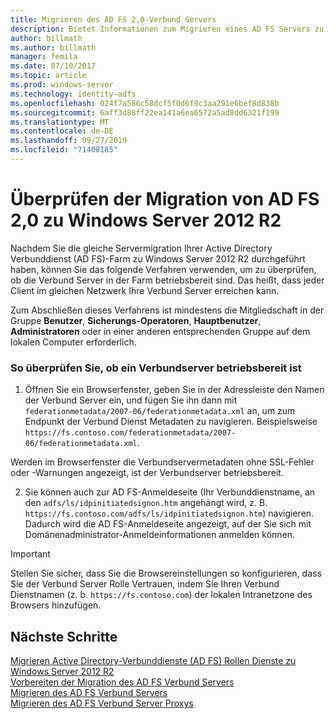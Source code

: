 ```yaml
---
title: Migrieren des AD FS 2,0-Verbund Servers
description: Bietet Informationen zum Migrieren eines AD FS Servers zu Windows Server 2012 R2.
author: billmath
ms.author: billmath
manager: femila
ms.date: 07/10/2017
ms.topic: article
ms.prod: windows-server
ms.technology: identity-adfs
ms.openlocfilehash: 024f7a586c58dcf5f0d6f9c3aa291e6bef8d838b
ms.sourcegitcommit: 6aff3d88ff22ea141a6ea6572a5ad8dd6321f199
ms.translationtype: MT
ms.contentlocale: de-DE
ms.lasthandoff: 09/27/2019
ms.locfileid: "71408185"
---
```

# <a name="verify-the-ad-fs-20-migration-to-windows-server-2012-r2"></a>Überprüfen der Migration von AD FS 2,0 zu Windows Server 2012 R2

Nachdem Sie die gleiche Servermigration Ihrer Active Directory Verbunddienst (AD FS)-Farm zu Windows Server 2012 R2 durchgeführt haben, können Sie das folgende Verfahren verwenden, um zu überprüfen, ob die Verbund Server in der Farm betriebsbereit sind. Das heißt, dass jeder Client im gleichen Netzwerk Ihre Verbund Server erreichen kann.  
  
Zum Abschließen dieses Verfahrens ist mindestens die Mitgliedschaft in der Gruppe **Benutzer**, **Sicherungs-Operatoren**, **Hauptbenutzer**, **Administratoren** oder in einer anderen entsprechenden Gruppe auf dem lokalen Computer erforderlich.
  
### <a name="to-verify-that-a-federation-server-is-operational"></a>So überprüfen Sie, ob ein Verbundserver betriebsbereit ist  
  
1.  Öffnen Sie ein Browserfenster, geben Sie in der Adressleiste den Namen der Verbund Server ein, und fügen Sie ihn dann mit `federationmetadata/2007-06/federationmetadata.xml` an, um zum Endpunkt der Verbund Dienst Metadaten zu navigieren. Beispielsweise `https://fs.contoso.com/federationmetadata/2007-06/federationmetadata.xml`.  
  
Werden im Browserfenster die Verbundservermetadaten ohne SSL-Fehler oder -Warnungen angezeigt, ist der Verbundserver betriebsbereit.  
  
2. Sie können auch zur AD FS-Anmeldeseite (Ihr Verbunddienstname, an den `adfs/ls/idpinitiatedsignon.htm` angehängt wird, z. B. `https://fs.contoso.com/adfs/ls/idpinitiatedsignon.htm`) navigieren.  Dadurch wird die AD FS-Anmeldeseite angezeigt, auf der Sie sich mit Domänenadministrator-Anmeldeinformationen anmelden können.  
  
> [!IMPORTANT]
>  Stellen Sie sicher, dass Sie die Browsereinstellungen so konfigurieren, dass Sie der Verbund Server Rolle Vertrauen, indem Sie Ihren Verbund Dienstnamen (z. b. `https://fs.contoso.com`) der lokalen Intranetzone des Browsers hinzufügen.  
  
## <a name="next-steps"></a>Nächste Schritte
 [Migrieren Active Directory-Verbunddienste (AD FS) Rollen Dienste zu Windows Server 2012 R2](migrate-ad-fs-service-role-to-windows-server-r2.md)   
 [Vorbereiten der Migration des AD FS Verbund Servers](prepare-migrate-ad-fs-server-r2.md)  
 [Migrieren des AD FS Verbund Servers](migrate-ad-fs-fed-server-r2.md)   
 [Migrieren des AD FS Verbund Server Proxys](migrate-fed-server-proxy-r2.md)   
